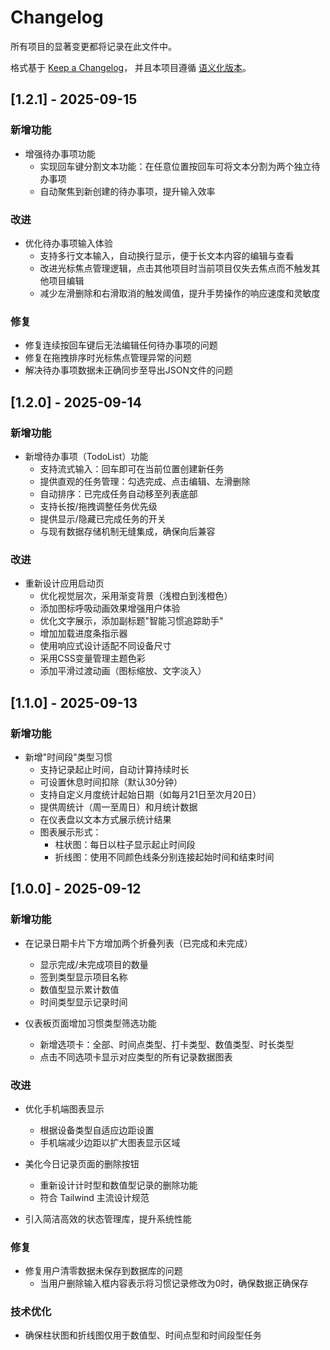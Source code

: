 # Changelog

所有项目的显著变更都将记录在此文件中。

格式基于 [Keep a Changelog](https://keepachangelog.com/zh-CN/1.0.0/)，
并且本项目遵循 [语义化版本](https://semver.org/lang/zh-CN/)。

## [1.2.1] - 2025-09-15

### 新增功能

- 增强待办事项功能
  - 实现回车键分割文本功能：在任意位置按回车可将文本分割为两个独立待办事项
  - 自动聚焦到新创建的待办事项，提升输入效率

### 改进

- 优化待办事项输入体验
  - 支持多行文本输入，自动换行显示，便于长文本内容的编辑与查看
  - 改进光标焦点管理逻辑，点击其他项目时当前项目仅失去焦点而不触发其他项目编辑
  - 减少左滑删除和右滑取消的触发阈值，提升手势操作的响应速度和灵敏度

### 修复

- 修复连续按回车键后无法编辑任何待办事项的问题
- 修复在拖拽排序时光标焦点管理异常的问题
- 解决待办事项数据未正确同步至导出JSON文件的问题

## [1.2.0] - 2025-09-14

### 新增功能

- 新增待办事项（TodoList）功能
  - 支持流式输入：回车即可在当前位置创建新任务
  - 提供直观的任务管理：勾选完成、点击编辑、左滑删除
  - 自动排序：已完成任务自动移至列表底部
  - 支持长按/拖拽调整任务优先级
  - 提供显示/隐藏已完成任务的开关
  - 与现有数据存储机制无缝集成，确保向后兼容

### 改进

- 重新设计应用启动页
  - 优化视觉层次，采用渐变背景（浅橙白到浅橙色）
  - 添加图标呼吸动画效果增强用户体验
  - 优化文字展示，添加副标题"智能习惯追踪助手"
  - 增加加载进度条指示器
  - 使用响应式设计适配不同设备尺寸
  - 采用CSS变量管理主题色彩
  - 添加平滑过渡动画（图标缩放、文字淡入）

## [1.1.0] - 2025-09-13

### 新增功能

- 新增"时间段"类型习惯
  - 支持记录起止时间，自动计算持续时长
  - 可设置休息时间扣除（默认30分钟）
  - 支持自定义月度统计起始日期（如每月21日至次月20日）
  - 提供周统计（周一至周日）和月统计数据
  - 在仪表盘以文本方式展示统计结果
  - 图表展示形式：
    - 柱状图：每日以柱子显示起止时间段
    - 折线图：使用不同颜色线条分别连接起始时间和结束时间

## [1.0.0] - 2025-09-12

### 新增功能

- 在记录日期卡片下方增加两个折叠列表（已完成和未完成）
  - 显示完成/未完成项目的数量
  - 签到类型显示项目名称
  - 数值型显示累计数值
  - 时间类型显示记录时间

- 仪表板页面增加习惯类型筛选功能
  - 新增选项卡：全部、时间点类型、打卡类型、数值类型、时长类型
  - 点击不同选项卡显示对应类型的所有记录数据图表

### 改进

- 优化手机端图表显示
  - 根据设备类型自适应边距设置
  - 手机端减少边距以扩大图表显示区域

- 美化今日记录页面的删除按钮
  - 重新设计计时型和数值型记录的删除功能
  - 符合 Tailwind 主流设计规范

- 引入简洁高效的状态管理库，提升系统性能

### 修复

- 修复用户清零数据未保存到数据库的问题
  - 当用户删除输入框内容表示将习惯记录修改为0时，确保数据正确保存

### 技术优化

- 确保柱状图和折线图仅用于数值型、时间点型和时间段型任务